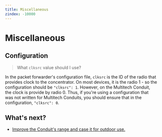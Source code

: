 ```yaml
---
title: Miscellaneous
zindex: -10000
---
```


# Miscellaneous

## Configuration

> What `clksrc` value should I use?

In the packet forwarder's configuration file, `clksrc` is the ID of the radio that provides clock to the concentrator. On most devices, it is the radio 1 - so the configuration should be `"clksrc": 1`. However, on the Multitech Conduit, the clock is provide by radio 0. Thus, if you're using a configuration that was not written for Multitech Conduits, you should ensure that in the configuration, `"clksrc": 0`.

## What's next?

* [Improve the Conduit's range and case it for outdoor use.](https://www.thethingsnetwork.org/labs/story/build-an-outdoor-gateway-with-multitech-conduit)
